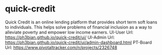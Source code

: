 # quick-credit
Quick Credit is an online lending platform that provides short term soft loans to individuals. This helps solve problems of financial inclusion as a way to alleviate poverty and empower low income earners.
UI-User Url: https://ph3bian.github.io/quick-credit/ui/
UI-Admin Url: https://ph3bian.github.io/quick-credit/ui/admin-dashboard.html
PT-Board Url: https://www.pivotaltracker.com/n/projects/2326748
